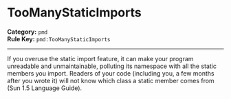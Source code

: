 
# TooManyStaticImports
**Category:** `pmd`<br/>
**Rule Key:** `pmd:TooManyStaticImports`<br/>


-----

If you overuse the static import feature, it can make your program unreadable and  unmaintainable, polluting its namespace with all the static members you import. Readers of your code (including you, a few months after you wrote it) will not know which class a static member comes from (Sun 1.5 Language Guide).

